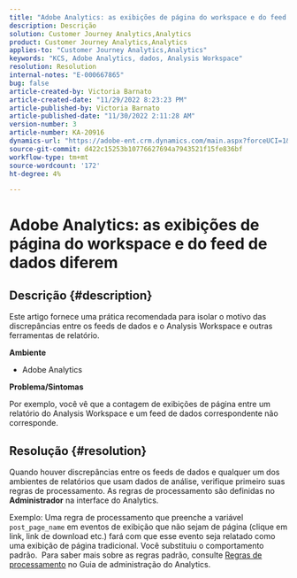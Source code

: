 ```yaml
---
title: "Adobe Analytics: as exibições de página do workspace e do feed de dados diferem"
description: Descrição
solution: Customer Journey Analytics,Analytics
product: Customer Journey Analytics,Analytics
applies-to: "Customer Journey Analytics,Analytics"
keywords: "KCS, Adobe Analytics, dados, Analysis Workspace"
resolution: Resolution
internal-notes: "E-000667865"
bug: false
article-created-by: Victoria Barnato
article-created-date: "11/29/2022 8:23:23 PM"
article-published-by: Victoria Barnato
article-published-date: "11/30/2022 2:11:28 AM"
version-number: 3
article-number: KA-20916
dynamics-url: "https://adobe-ent.crm.dynamics.com/main.aspx?forceUCI=1&pagetype=entityrecord&etn=knowledgearticle&id=ca851ba9-2370-ed11-9561-6045bd006a22"
source-git-commit: d422c15253b10776627694a7943521f15fe836bf
workflow-type: tm+mt
source-wordcount: '172'
ht-degree: 4%

---
```


# Adobe Analytics: as exibições de página do workspace e do feed de dados diferem

## Descrição {#description}


Este artigo fornece uma prática recomendada para isolar o motivo das discrepâncias entre os feeds de dados e o Analysis Workspace e outras ferramentas de relatório.

<b>Ambiente</b>

- Adobe Analytics


<b>Problema/Sintomas</b>


Por exemplo, você vê que a contagem de exibições de página entre um relatório do Analysis Workspace e um feed de dados correspondente não corresponde.




## Resolução {#resolution}


Quando houver discrepâncias entre os feeds de dados e qualquer um dos ambientes de relatórios que usam dados de análise, verifique primeiro suas regras de processamento. As regras de processamento são definidas no <b>Administrador</b> na interface do Analytics.

Exemplo: Uma regra de processamento que preenche a variável `post_page_name` em eventos de exibição que não sejam de página (clique em link, link de download etc.) fará com que esse evento seja relatado como uma exibição de página tradicional. Você substituiu o comportamento padrão.  Para saber mais sobre as regras padrão, consulte [Regras de processamento](https://experienceleague.adobe.com/docs/analytics/admin/admin-tools/processing-rules/processing-rules-configuration/processing-rules-about.html?lang=en) no Guia de administração do Analytics.
